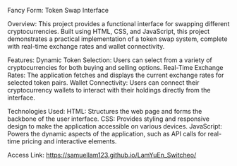 Fancy Form: Token Swap Interface

Overview:
This project provides a functional interface for swapping different cryptocurrencies. Built using HTML, CSS, and JavaScript, this project demonstrates a practical implementation of a token swap system, complete with real-time exchange rates and wallet connectivity.

Features:
Dynamic Token Selection: Users can select from a variety of cryptocurrencies for both buying and selling options.
Real-Time Exchange Rates: The application fetches and displays the current exchange rates for selected token pairs.
Wallet Connectivity: Users can connect their cryptocurrency wallets to interact with their holdings directly from the interface.

Technologies Used:
HTML: Structures the web page and forms the backbone of the user interface.
CSS: Provides styling and responsive design to make the application accessible on various devices.
JavaScript: Powers the dynamic aspects of the application, such as API calls for real-time pricing and interactive elements.

Access Link:
https://samuellam123.github.io/LamYuEn_Switcheo/